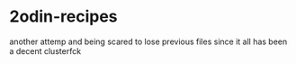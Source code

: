 # 2odin-recipes
another attemp and being scared to lose previous files since it all has been a decent clusterfck
